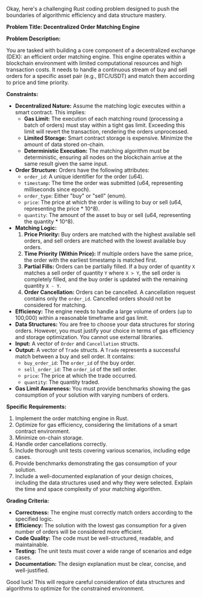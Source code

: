 Okay, here's a challenging Rust coding problem designed to push the boundaries of algorithmic efficiency and data structure mastery.

**Problem Title: Decentralized Order Matching Engine**

**Problem Description:**

You are tasked with building a core component of a decentralized exchange (DEX): an efficient order matching engine. This engine operates within a blockchain environment with limited computational resources and high transaction costs. It needs to handle a continuous stream of buy and sell orders for a specific asset pair (e.g., BTC/USDT) and match them according to price and time priority.

**Constraints:**

*   **Decentralized Nature:** Assume the matching logic executes within a smart contract. This implies:
    *   **Gas Limit:**  The execution of each matching round (processing a batch of orders) must stay within a tight gas limit. Exceeding this limit will revert the transaction, rendering the orders unprocessed.
    *   **Limited Storage:** Smart contract storage is expensive. Minimize the amount of data stored on-chain.
    *   **Deterministic Execution:** The matching algorithm must be deterministic, ensuring all nodes on the blockchain arrive at the same result given the same input.
*   **Order Structure:** Orders have the following attributes:
    *   `order_id`: A unique identifier for the order (u64).
    *   `timestamp`: The time the order was submitted (u64, representing milliseconds since epoch).
    *   `order_type`:  Either "buy" or "sell" (enum).
    *   `price`: The price at which the order is willing to buy or sell (u64, representing the price * 10^8).
    *   `quantity`: The amount of the asset to buy or sell (u64, representing the quantity * 10^8).
*   **Matching Logic:**
    1.  **Price Priority:** Buy orders are matched with the highest available sell orders, and sell orders are matched with the lowest available buy orders.
    2.  **Time Priority (Within Price):** If multiple orders have the same price, the order with the earliest timestamp is matched first.
    3.  **Partial Fills:** Orders can be partially filled.  If a buy order of quantity `X` matches a sell order of quantity `Y` where `X > Y`, the sell order is completely filled, and the buy order is updated with the remaining quantity `X - Y`.
    4.  **Order Cancellation:** Orders can be cancelled.  A cancellation request contains only the `order_id`. Cancelled orders should not be considered for matching.
*   **Efficiency:** The engine needs to handle a large volume of orders (up to 100,000) within a reasonable timeframe and gas limit.
*   **Data Structures:** You are free to choose your data structures for storing orders. However, you must justify your choice in terms of gas efficiency and storage optimization. You cannot use external libraries.
*   **Input:** A vector of `Order` and `Cancellation` structs.
*   **Output:** A vector of `Trade` structs. A `Trade` represents a successful match between a buy and sell order. It contains:
    *   `buy_order_id`: The `order_id` of the buy order.
    *   `sell_order_id`: The `order_id` of the sell order.
    *   `price`: The price at which the trade occurred.
    *   `quantity`: The quantity traded.
*   **Gas Limit Awareness:** You must provide benchmarks showing the gas consumption of your solution with varying numbers of orders.

**Specific Requirements:**

1.  Implement the order matching engine in Rust.
2.  Optimize for gas efficiency, considering the limitations of a smart contract environment.
3.  Minimize on-chain storage.
4.  Handle order cancellations correctly.
5.  Include thorough unit tests covering various scenarios, including edge cases.
6.  Provide benchmarks demonstrating the gas consumption of your solution.
7.  Include a well-documented explanation of your design choices, including the data structures used and why they were selected. Explain the time and space complexity of your matching algorithm.

**Grading Criteria:**

*   **Correctness:** The engine must correctly match orders according to the specified logic.
*   **Efficiency:** The solution with the lowest gas consumption for a given number of orders will be considered more efficient.
*   **Code Quality:** The code must be well-structured, readable, and maintainable.
*   **Testing:** The unit tests must cover a wide range of scenarios and edge cases.
*   **Documentation:** The design explanation must be clear, concise, and well-justified.

Good luck! This will require careful consideration of data structures and algorithms to optimize for the constrained environment.
